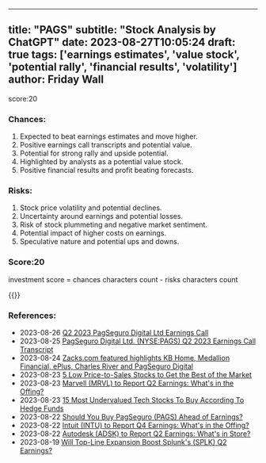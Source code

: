 
---
title: "PAGS"
subtitle: "Stock Analysis by ChatGPT"
date: 2023-08-27T10:05:24
draft: true
tags: ['earnings estimates', 'value stock', 'potential rally', 'financial results', 'volatility']
author: Friday Wall
---

score:20
### Chances:
1. Expected to beat earnings estimates and move higher.
2. Positive earnings call transcripts and potential value.
3. Potential for strong rally and upside potential.
4. Highlighted by analysts as a potential value stock.
5. Positive financial results and profit beating forecasts.
### Risks:
1. Stock price volatility and potential declines.
2. Uncertainty around earnings and potential losses.
3. Risk of stock plummeting and negative market sentiment.
4. Potential impact of higher costs on earnings.
5. Speculative nature and potential ups and downs.
### Score:20
investment score = chances characters count - risks characters count

{{<tradingview symbol="NYSE:PAGS">}}
### References:
- 2023-08-26 [Q2 2023 PagSeguro Digital Ltd Earnings Call](https://finance.yahoo.com/news/q2-2023-pagseguro-digital-ltd-162521149.html?.tsrc=rss)
- 2023-08-25 [PagSeguro Digital Ltd. (NYSE:PAGS) Q2 2023 Earnings Call Transcript](https://finance.yahoo.com/news/pagseguro-digital-ltd-nyse-pags-144827908.html?.tsrc=rss)
- 2023-08-24 [Zacks.com featured highlights KB Home, Medallion Financial, ePlus, Charles River and PagSeguro Digital](https://finance.yahoo.com/news/zacks-com-featured-highlights-kb-090000687.html?.tsrc=rss)
- 2023-08-23 [5 Low Price-to-Sales Stocks to Get the Best of the Market](https://finance.yahoo.com/news/5-low-price-sales-stocks-140400532.html?.tsrc=rss)
- 2023-08-23 [Marvell (MRVL) to Report Q2 Earnings: What's in the Offing?](https://finance.yahoo.com/news/marvell-mrvl-report-q2-earnings-135600990.html?.tsrc=rss)
- 2023-08-23 [15 Most Undervalued Tech Stocks To Buy According To Hedge Funds](https://finance.yahoo.com/news/15-most-undervalued-tech-stocks-120903781.html?.tsrc=rss)
- 2023-08-22 [Should You Buy PagSeguro (PAGS) Ahead of Earnings?](https://finance.yahoo.com/news/buy-pagseguro-pags-ahead-earnings-141800374.html?.tsrc=rss)
- 2023-08-22 [Intuit (INTU) to Report Q4 Earnings: What's in the Offing?](https://finance.yahoo.com/news/intuit-intu-report-q4-earnings-130100199.html?.tsrc=rss)
- 2023-08-22 [Autodesk (ADSK) to Report Q2 Earnings: What's in Store?](https://finance.yahoo.com/news/autodesk-adsk-report-q2-earnings-125700600.html?.tsrc=rss)
- 2023-08-19 [Will Top-Line Expansion Boost Splunk's (SPLK) Q2 Earnings?](https://finance.yahoo.com/news/top-line-expansion-boost-splunks-174100441.html?.tsrc=rss)


                